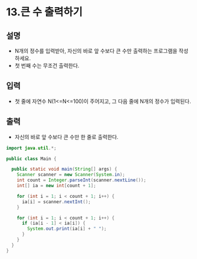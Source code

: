 # 13.큰 수 출력하기

## 설명
* N개의 정수를 입력받아, 자신의 바로 앞 수보다 큰 수만 출력하는 프로그램을 작성하세요.
* 첫 번째 수는 무조건 출력한다.

## 입력
* 첫 줄에 자연수 N(1<=N<=100)이 주어지고, 그 다음 줄에 N개의 정수가 입력된다.

## 출력
* 자신의 바로 앞 수보다 큰 수만 한 줄로 출력한다.

```java
import java.util.*;

public class Main {

  public static void main(String[] args) {
    Scanner scanner = new Scanner(System.in);
    int count = Integer.parseInt(scanner.nextLine());
    int[] ia = new int[count + 1];

    for (int i = 1; i < count + 1; i++) {
      ia[i] = scanner.nextInt();
    }

    for (int i = 1; i < count + 1; i++) {
      if (ia[i - 1] < ia[i]) {
        System.out.print(ia[i] + " ");
      }
    }
  }
}
```